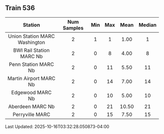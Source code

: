 ## Train 536

| Station | Num Samples | Min | Max | Mean | Median |
| :-----: | :---------: | :-: | :-: | :--: | :----: |
| Union Station MARC Washington | 2 | 1 | 1 | 1.00 | 1 |
| BWI Rail Station MARC Nb | 2 | 0 | 8 | 4.00 | 8 |
| Penn Station MARC Nb | 2 | 0 | 11 | 5.50 | 11 |
| Martin Airport MARC Nb | 2 | 0 | 14 | 7.00 | 14 |
| Edgewood MARC Nb | 2 | 0 | 10 | 5.00 | 10 |
| Aberdeen MARC Nb | 2 | 0 | 21 | 10.50 | 21 |
| Perryville MARC | 2 | 0 | 15 | 7.50 | 15 |


Last Updated: 2025-10-16T03:32:28.050873-04:00